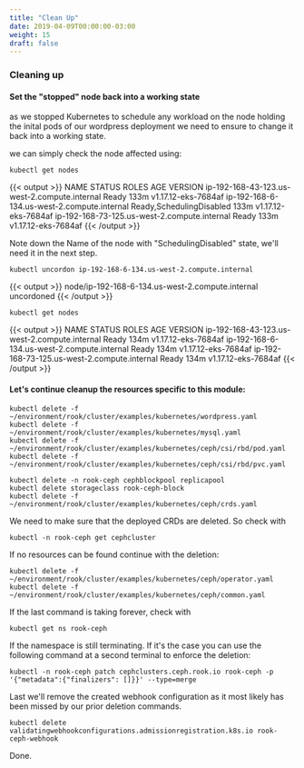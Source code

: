 ```yaml
---
title: "Clean Up"
date: 2019-04-09T00:00:00-03:00
weight: 15
draft: false
---
```

### Cleaning up

#### Set the "stopped" node back into a working state

as we stopped Kubernetes to schedule any workload on the node holding the inital pods of our wordpress deployment we need to ensure to change it back into a working state. 

we can simply check the node affected using: 

```
kubectl get nodes
```

{{< output >}}
NAME                                           STATUS                     ROLES    AGE    VERSION
ip-192-168-43-123.us-west-2.compute.internal   Ready                      <none>   133m   v1.17.12-eks-7684af
ip-192-168-6-134.us-west-2.compute.internal    Ready,SchedulingDisabled   <none>   133m   v1.17.12-eks-7684af
ip-192-168-73-125.us-west-2.compute.internal   Ready                      <none>   133m   v1.17.12-eks-7684af
{{< /output >}}

Note down the Name of the node with "SchedulingDisabled" state, we'll need it in the next step. 

```
kubectl uncordon ip-192-168-6-134.us-west-2.compute.internal
```

{{< output >}}
node/ip-192-168-6-134.us-west-2.compute.internal uncordoned
{{< /output >}}

```
kubectl get nodes
```

{{< output >}}
NAME                                           STATUS                     ROLES    AGE    VERSION
ip-192-168-43-123.us-west-2.compute.internal   Ready                      <none>   134m   v1.17.12-eks-7684af
ip-192-168-6-134.us-west-2.compute.internal    Ready                      <none>   134m   v1.17.12-eks-7684af
ip-192-168-73-125.us-west-2.compute.internal   Ready                      <none>   134m   v1.17.12-eks-7684af
{{< /output >}}

#### Let's continue cleanup the resources specific to this module:

```
kubectl delete -f ~/environment/rook/cluster/examples/kubernetes/wordpress.yaml
kubectl delete -f ~/environment/rook/cluster/examples/kubernetes/mysql.yaml
kubectl delete -f ~/environment/rook/cluster/examples/kubernetes/ceph/csi/rbd/pod.yaml
kubectl delete -f ~/environment/rook/cluster/examples/kubernetes/ceph/csi/rbd/pvc.yaml 

kubectl delete -n rook-ceph cephblockpool replicapool
kubectl delete storageclass rook-ceph-block
kubectl delete -f ~/environment/rook/cluster/examples/kubernetes/ceph/crds.yaml 
```

We need to make sure that the deployed CRDs are deleted. So check with

```
kubectl -n rook-ceph get cephcluster
```

If no resources can be found continue with the deletion: 

```
kubectl delete -f ~/environment/rook/cluster/examples/kubernetes/ceph/operator.yaml
kubectl delete -f ~/environment/rook/cluster/examples/kubernetes/ceph/common.yaml 
```

If the last command is taking forever, check with 

```
kubectl get ns rook-ceph 
```

If the namespace is still terminating. 
If it's the case you can use the following command at a second terminal to enforce the deletion:

```
kubectl -n rook-ceph patch cephclusters.ceph.rook.io rook-ceph -p '{"metadata":{"finalizers": []}}' --type=merge
```

Last we'll remove the created webhook configuration as it most likely has been missed by our prior deletion commands. 

```
kubectl delete validatingwebhookconfigurations.admissionregistration.k8s.io rook-ceph-webhook
```

Done. 